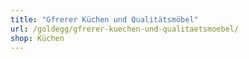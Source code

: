 ```yaml
---
title: "Gfrerer Küchen und Qualitätsmöbel"
url: /goldegg/gfrerer-kuechen-und-qualitaetsmoebel/
shop: Küchen
---
```

